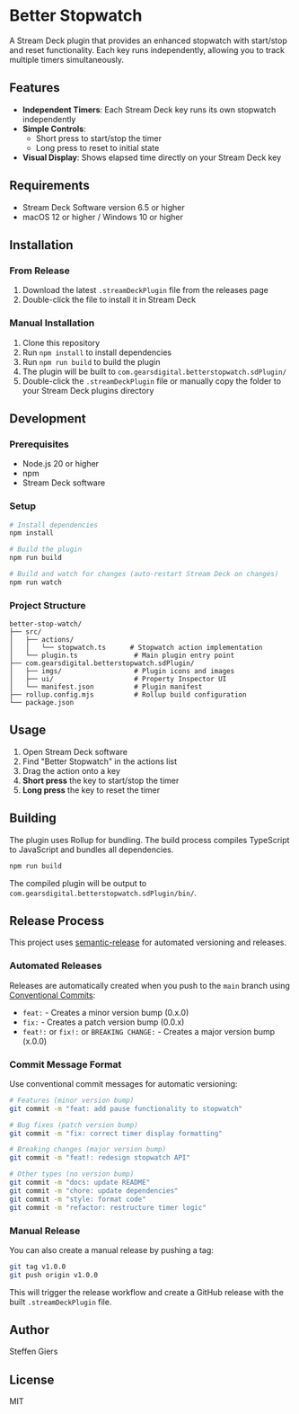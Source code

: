 # Better Stopwatch

A Stream Deck plugin that provides an enhanced stopwatch with start/stop and reset functionality. Each key runs independently, allowing you to track multiple timers simultaneously.

## Features

- **Independent Timers**: Each Stream Deck key runs its own stopwatch independently
- **Simple Controls**:
  - Short press to start/stop the timer
  - Long press to reset to initial state
- **Visual Display**: Shows elapsed time directly on your Stream Deck key

## Requirements

- Stream Deck Software version 6.5 or higher
- macOS 12 or higher / Windows 10 or higher

## Installation

### From Release

1. Download the latest `.streamDeckPlugin` file from the releases page
2. Double-click the file to install it in Stream Deck

### Manual Installation

1. Clone this repository
2. Run `npm install` to install dependencies
3. Run `npm run build` to build the plugin
4. The plugin will be built to `com.gearsdigital.betterstopwatch.sdPlugin/`
5. Double-click the `.streamDeckPlugin` file or manually copy the folder to your Stream Deck plugins directory

## Development

### Prerequisites

- Node.js 20 or higher
- npm
- Stream Deck software

### Setup

```bash
# Install dependencies
npm install

# Build the plugin
npm run build

# Build and watch for changes (auto-restart Stream Deck on changes)
npm run watch
```

### Project Structure

```
better-stop-watch/
├── src/
│   ├── actions/
│   │   └── stopwatch.ts      # Stopwatch action implementation
│   └── plugin.ts              # Main plugin entry point
├── com.gearsdigital.betterstopwatch.sdPlugin/
│   ├── imgs/                  # Plugin icons and images
│   ├── ui/                    # Property Inspector UI
│   └── manifest.json          # Plugin manifest
├── rollup.config.mjs          # Rollup build configuration
└── package.json
```

## Usage

1. Open Stream Deck software
2. Find "Better Stopwatch" in the actions list
3. Drag the action onto a key
4. **Short press** the key to start/stop the timer
5. **Long press** the key to reset the timer

## Building

The plugin uses Rollup for bundling. The build process compiles TypeScript to JavaScript and bundles all dependencies.

```bash
npm run build
```

The compiled plugin will be output to `com.gearsdigital.betterstopwatch.sdPlugin/bin/`.

## Release Process

This project uses [semantic-release](https://github.com/semantic-release/semantic-release) for automated versioning and releases.

### Automated Releases

Releases are automatically created when you push to the `main` branch using [Conventional Commits](https://www.conventionalcommits.org/):

- `feat:` - Creates a minor version bump (0.x.0)
- `fix:` - Creates a patch version bump (0.0.x)
- `feat!:` or `fix!:` or `BREAKING CHANGE:` - Creates a major version bump (x.0.0)

### Commit Message Format

Use conventional commit messages for automatic versioning:

```bash
# Features (minor version bump)
git commit -m "feat: add pause functionality to stopwatch"

# Bug fixes (patch version bump)
git commit -m "fix: correct timer display formatting"

# Breaking changes (major version bump)
git commit -m "feat!: redesign stopwatch API"

# Other types (no version bump)
git commit -m "docs: update README"
git commit -m "chore: update dependencies"
git commit -m "style: format code"
git commit -m "refactor: restructure timer logic"
```

### Manual Release

You can also create a manual release by pushing a tag:

```bash
git tag v1.0.0
git push origin v1.0.0
```

This will trigger the release workflow and create a GitHub release with the built `.streamDeckPlugin` file.

## Author

Steffen Giers

## License

MIT
